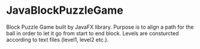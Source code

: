 # JavaBlockPuzzleGame
Block Puzzle Game built by JavaFX library. Purpose is to align a path for the ball in order to let it go from start to end block. Levels are consturcted according to text files (level1, level2 etc.).
